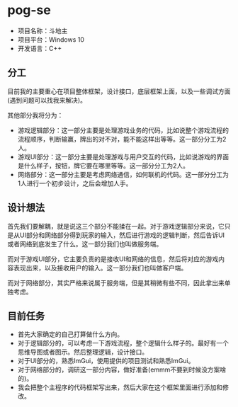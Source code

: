 # pog-se

- 项目名称：斗地主
- 项目平台：Windows 10
- 开发语言：C++

## 分工

目前我的主要重心在项目整体框架，设计接口，底层框架上面，以及一些调试方面(遇到问题可以找我来解决)。

其他部分我将分为：

- 游戏逻辑部分：这一部分主要是处理游戏业务的代码，比如说整个游戏流程的流程顺序，判断输赢，牌出的对不对，能不能这样出等等。这一部分分工为2人。
- 游戏UI部分：这一部分主要是处理游戏与用户交互的代码，比如说游戏的界面是什么样子，按钮，牌它要在哪里等等。这一部分分工为2人。
- 网络部分：这一部分主要是考虑网络通信，如何联机的代码。这一部分分工为1人进行一个初步设计，之后会增加人手。

## 设计想法

首先我们要解耦，就是说这三个部分不能揉在一起。对于游戏逻辑部分来说，它只是从UI部分和网络部分得到玩家的输入，然后进行游戏的逻辑判断，然后告诉UI或者网络到底发生了什么。这一部分我们也叫做服务端。

而对于游戏UI部分，它主要负责的是接收UI和网络的信息，然后将对应的游戏内容表现出来，以及接收用户的输入。这一部分我们也叫做客户端。

而对于网络部分，其实严格来说属于服务端，但是其稍微有些不同，因此拿出来单独考虑。

## 目前任务

- 首先大家确定的自己打算做什么方向。
- 对于逻辑部分的，可以考虑一下游戏流程，整个逻辑什么样子的。最好有一个思维导图或者图示。然后整理逻辑，设计接口。
- 对于UI部分的，熟悉ImGui，使用提供的项目测试和熟悉ImGui。
- 对于网络部分的，调研这一部分内容，做好准备(emmm不要到时候没方案啥的)。
- 我会把整个主程序的代码框架写出来，然后大家在这个框架里面进行添加和修改。